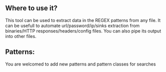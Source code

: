 

## Where to use it?
This tool can be used to extract data in the REGEX patterns from any file. It can be usefull to automate url/password/ip/sinks extraction from binaries/HTTP responses/headers/config files. You can also pipe its output into other files.

## Patterns:
You are welcomed to add new patterns and pattern classes for searches

